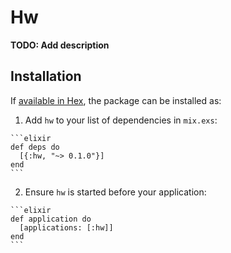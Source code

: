 # Hw

**TODO: Add description**

## Installation

If [available in Hex](https://hex.pm/docs/publish), the package can be installed as:

  1. Add `hw` to your list of dependencies in `mix.exs`:

    ```elixir
    def deps do
      [{:hw, "~> 0.1.0"}]
    end
    ```

  2. Ensure `hw` is started before your application:

    ```elixir
    def application do
      [applications: [:hw]]
    end
    ```

